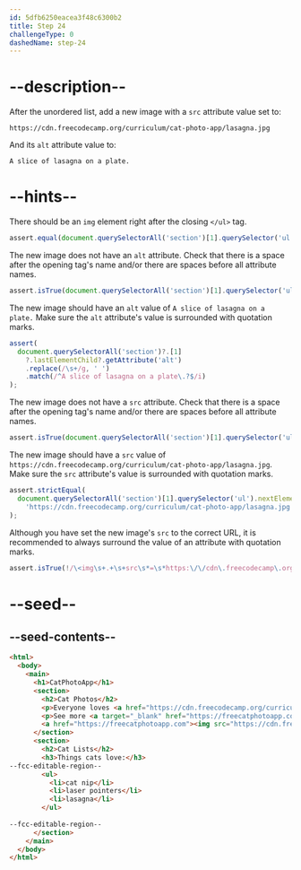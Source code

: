 ```yaml
---
id: 5dfb6250eacea3f48c6300b2
title: Step 24
challengeType: 0
dashedName: step-24
---
```


# --description--

After the unordered list, add a new image with a `src` attribute value set to:

`https://cdn.freecodecamp.org/curriculum/cat-photo-app/lasagna.jpg`

And its `alt` attribute value to:

`A slice of lasagna on a plate.`

# --hints--

There should be an `img` element right after the closing `</ul>` tag.

```js
assert.equal(document.querySelectorAll('section')[1].querySelector('ul').nextElementSibling?.nodeName, 'IMG');
```

The new image does not have an `alt` attribute. Check that there is a space after the opening tag's name and/or there are spaces before all attribute names.

```js
assert.isTrue(document.querySelectorAll('section')[1].querySelector('ul').nextElementSibling?.hasAttribute('alt'));
```

The new image should have an `alt` value of `A slice of lasagna on a plate.` Make sure the `alt` attribute's value is surrounded with quotation marks.

```js
assert(
  document.querySelectorAll('section')?.[1]
    ?.lastElementChild?.getAttribute('alt')
    .replace(/\s+/g, ' ')
    .match(/^A slice of lasagna on a plate\.?$/i)
);
```

The new image does not have a `src` attribute. Check that there is a space after the opening tag's name and/or there are spaces before all attribute names.

```js
assert.isTrue(document.querySelectorAll('section')[1].querySelector('ul').nextElementSibling?.hasAttribute('src'));
```

The new image should have a `src` value of `https://cdn.freecodecamp.org/curriculum/cat-photo-app/lasagna.jpg`. Make sure the `src` attribute's value is surrounded with quotation marks.

```js
assert.strictEqual(
  document.querySelectorAll('section')[1].querySelector('ul').nextElementSibling?.getAttribute('src'),
    'https://cdn.freecodecamp.org/curriculum/cat-photo-app/lasagna.jpg'
);
```

Although you have set the new image's `src` to the correct URL, it is recommended to always surround the value of an attribute with quotation marks.

```js
assert.isTrue(!/\<img\s+.+\s+src\s*=\s*https:\/\/cdn\.freecodecamp\.org\/curriculum\/cat-photo-app\/lasagna\.jpg/.test(code));
```

# --seed--

## --seed-contents--

```html
<html>
  <body>
    <main>
      <h1>CatPhotoApp</h1>
      <section>
        <h2>Cat Photos</h2>
        <p>Everyone loves <a href="https://cdn.freecodecamp.org/curriculum/cat-photo-app/running-cats.jpg">cute cats</a> online!</p>
        <p>See more <a target="_blank" href="https://freecatphotoapp.com">cat photos</a> in our gallery.</p>
        <a href="https://freecatphotoapp.com"><img src="https://cdn.freecodecamp.org/curriculum/cat-photo-app/relaxing-cat.jpg" alt="A cute orange cat lying on its back."></a>
      </section>
      <section>
        <h2>Cat Lists</h2>
        <h3>Things cats love:</h3>
--fcc-editable-region--
        <ul>
          <li>cat nip</li>
          <li>laser pointers</li>
          <li>lasagna</li>
        </ul>
        
--fcc-editable-region--
      </section>
    </main>
  </body>
</html>
```


